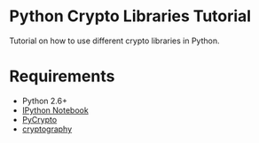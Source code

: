 # Python Crypto Libraries Tutorial


Tutorial on how to use different crypto libraries in Python.



# Requirements

 * Python 2.6+
 * [IPython Notebook](http://ipython.org/notebook.html)
 * [PyCrypto](https://www.dlitz.net/software/pycrypto/)
 * [cryptography](http://cryptography.io/)
